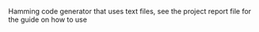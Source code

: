 Hamming code generator that uses text files, see the project report file for the guide on how to use
